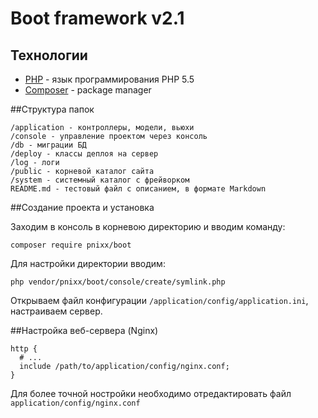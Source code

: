 Boot framework v2.1
==============

Технологии
----------
* [PHP](http://php.net) - язык программирования PHP 5.5
* [Composer](https://getcomposer.org) - package manager


##Структура папок

	/application - контроллеры, модели, вьюхи 
	/console - управление проектом через консоль
	/db - миграции БД
	/deploy - классы деплоя на сервер
	/log - логи
	/public - корневой каталог сайта
	/system - системный каталог с фрейворком
	README.md - тестовый файл с описанием, в формате Markdown

##Создание проекта и установка

Заходим в консоль в корневою директорию и вводим команду:

	composer require pnixx/boot
	
Для настройки директории вводим:

	php vendor/pnixx/boot/console/create/symlink.php

Открываем файл конфигурации `/application/config/application.ini`, настраиваем сервер.

##Настройка веб-сервера (Nginx)

	http {
      # ...
      include /path/to/application/config/nginx.conf;
	}
	
Для более точной ностройки необходимо отредактировать файл `application/config/nginx.conf`